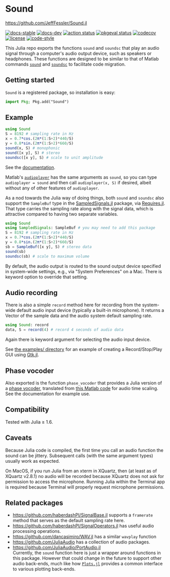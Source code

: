 # Sound

https://github.com/JeffFessler/Sound.jl

[![docs-stable][docs-stable-img]][docs-stable-url]
[![docs-dev][docs-dev-img]][docs-dev-url]
[![action status][action-img]][action-url]
[![pkgeval status][pkgeval-img]][pkgeval-url]
[![codecov][codecov-img]][codecov-url]
[![license][license-img]][license-url]
[![code-style][code-blue-img]][code-blue-url]
<!-- [![Aqua QA][aqua-img]][aqua-url] -->

This Julia repo exports the functions
`sound`
and
`soundsc`
that play an audio signal through a computer's audio output device,
such as speakers or headphones.
These functions are designed to be similar to that of Matlab commands
[`sound`](https://www.mathworks.com/help/matlab/ref/sound.html)
and
[`soundsc`](https://www.mathworks.com/help/matlab/ref/soundsc.html)
to facilitate code migration.


## Getting started

`Sound` is a registered package,
so installation is easy:

```julia
import Pkg; Pkg.add("Sound")
```


## Example

```julia
using Sound
S = 8192 # sampling rate in Hz
x = 0.7*cos.(2π*(1:S÷2)*440/S)
y = 0.8*sin.(2π*(1:S÷2)*660/S)
sound(x, S) # monophonic
sound([x y], S) # stereo
soundsc([x y], S) # scale to unit amplitude
```

See the
[documentation](https://jefffessler.github.io/Sound.jl/stable).


Matlab's
[`audioplayer`](https://www.mathworks.com/help/matlab/ref/audioplayer.html)
has the same arguments as `sound`,
so you can type
`audioplayer = sound`
and then call
`audioplayer(x, S)`
if desired,
albeit without any of other features of `audioplayer`.

As a nod towards the Julia way of doing things,
both `sound` and `soundsc`
also support the `SampleBuf` type
in the
[SampledSignals.jl](https://github.com/JuliaAudio/SampledSignals.jl)
package,
via
[Requires.jl](https://github.com/JuliaPackaging/Requires.jl).
That type carries the sampling rate
along with the signal data,
which is attractive
compared to having two separate variables.

```julia
using Sound
using SampledSignals: SampleBuf # you may need to add this package
S = 8192 # sampling rate in Hz
x = 0.7*cos.(2π*(1:S÷2)*440/S)
y = 0.8*sin.(2π*(1:S÷2)*660/S)
sb = SampleBuf([x y], S) # stereo data
sound(sb)
soundsc(sb) # scale to maximum volume
```

By default,
the audio output is routed
to the sound output device
specified in system-wide settings,
e.g., via "System Preferences" on a Mac.
There is keyword option
to override that setting.


## Audio recording

There is also a simple `record` method here
for recording from the system-wide default audio input device
(typically a built-in microphone).
It returns a Vector of the sample data
and the audio system default sampling rate.

```julia
using Sound: record
data, S = record(4) # record 4 seconds of audio data
```

Again there is keyword argument
for selecting the audio input device.

See
[the examples/ directory](https://github.com/JeffFessler/Sound.jl/blob/main/examples/gtk-record.jl)
for an example of creating a Record/Stop/Play GUI
using
[Gtk.jl](https://github.com/JuliaGraphics/Gtk.jl).


## Phase vocoder

Also exported is the function `phase_vocoder`
that provides a Julia version
of a
[phase vocoder](https://en.wikipedia.org/wiki/Phase_vocoder),
translated from
[this Matlab code](https://sethares.engr.wisc.edu/vocoders/matlabphasevocoder.html)
for audio time scaling.
See the documentation for example use.


## Compatibility

Tested with Julia ≥ 1.6.


## Caveats

Because Julia code is compiled,
the first time you call an audio function
the sound can be jittery.
Subsequent calls
(with the same argument types)
usually work as expected.

On MacOS, if you run Julia from an xterm in XQuartz,
then (at least as of XQuartz v2.8.1)
no audio will be recorded
because XQuartz does not ask for permission
to access the microphone.
Running Julia within the Terminal app is required
because Terminal will properly request microphone permissions.


## Related packages

* https://github.com/haberdashPI/SignalBase.jl
  supports a `framerate` method that serves as the default sampling rate here.
* https://github.com/haberdashPI/SignalOperators.jl
  has useful audio processing operations.
* https://github.com/dancasimiro/WAV.jl
  has a similar `wavplay` function
* https://github.com/JuliaAudio
  has a collection of audio packages.
* https://github.com/JuliaAudio/PortAudio.jl  
  Currently, the `sound` function here is just a wrapper
  around functions in this package.
  However that could change in the future
  to support other audio back-ends,
  much like how
  [`Plots.jl`](https://github.com/JuliaPlots/Plots.jl)
  provides a common interface to various plotting back-ends.


<!-- URLs -->
[action-img]: https://github.com/JeffFessler/Sound.jl/workflows/CI/badge.svg
[action-url]: https://github.com/JeffFessler/Sound.jl/actions
[build-img]: https://github.com/JeffFessler/Sound.jl/workflows/CI/badge.svg?branch=main
[build-url]: https://github.com/JeffFessler/Sound.jl/actions?query=workflow%3ACI+branch%3Amain
[pkgeval-img]: https://juliaci.github.io/NanosoldierReports/pkgeval_badges/S/Sound.svg
[pkgeval-url]: https://juliaci.github.io/NanosoldierReports/pkgeval_badges/S/Sound.html
[code-blue-img]: https://img.shields.io/badge/code%20style-blue-4495d1.svg
[code-blue-url]: https://github.com/invenia/BlueStyle
[codecov-img]: https://codecov.io/github/JeffFessler/Sound.jl/coverage.svg?branch=main
[codecov-url]: https://codecov.io/github/JeffFessler/Sound.jl?branch=main
[docs-stable-img]: https://img.shields.io/badge/docs-stable-blue.svg
[docs-stable-url]: https://JeffFessler.github.io/Sound.jl/stable
[docs-dev-img]: https://img.shields.io/badge/docs-dev-blue.svg
[docs-dev-url]: https://JeffFessler.github.io/Sound.jl/dev
[license-img]: http://img.shields.io/badge/license-MIT-brightgreen.svg?style=flat
[license-url]: LICENSE
[aqua-img]: https://img.shields.io/badge/Aqua.jl-%F0%9F%8C%A2-aqua.svg
[aqua-url]: https://github.com/JuliaTesting/Aqua.jl
